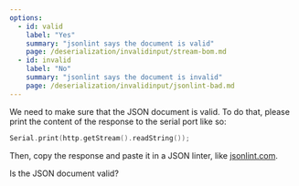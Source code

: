 ```yaml
---
options:
  - id: valid
    label: "Yes"
    summary: "jsonlint says the document is valid"
    page: /deserialization/invalidinput/stream-bom.md
  - id: invalid
    label: "No"
    summary: "jsonlint says the document is invalid"
    page: /deserialization/invalidinput/jsonlint-bad.md
---
```


We need to make sure that the JSON document is valid.
To do that, please print the content of the response to the serial port like so:

```c++
Serial.print(http.getStream().readString());
```

Then, copy the response and paste it in a JSON linter, like [jsonlint.com](https://jsonlint.com/).

Is the JSON document valid?